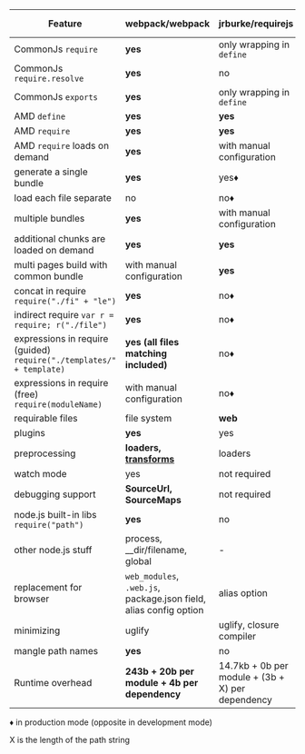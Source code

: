 | Feature | webpack/webpack | jrburke/requirejs | substack/node-browserify |
|---------|-----------------|-------------------|-------------------------|
| CommonJs `require` | **yes** | only wrapping in `define` | **yes** |
| CommonJs `require.resolve` | **yes** | no | no |
| CommonJs `exports` | **yes** | only wrapping in `define` | **yes** |
| AMD `define` | **yes** | **yes** | [deamdify](https://github.com/jaredhanson/deamdify) |
| AMD `require` | **yes** | **yes** | no |
| AMD `require` loads on demand | **yes** | with manual configuration | no |
| generate a single bundle | **yes** | yes♦ | yes |
| load each file separate | no | no♦ | no |
| multiple bundles | **yes** | with manual configuration | with manual configuration |
| additional chunks are loaded on demand | **yes** | **yes** | no |
| multi pages build with common bundle | with manual configuration | **yes** | with manual configuration |
| concat in require `require("./fi" + "le")` | **yes** | no♦ | no |
| indirect require `var r = require; r("./file")` | **yes** | no♦ | no |
| expressions in require (guided) `require("./templates/" + template)` | **yes (all files matching included)** | no♦ | no |
| expressions in require (free) `require(moduleName)` | with manual configuration | no♦ | no |
| requirable files | file system | **web** | file system |
| plugins | **yes** | yes | **yes** |
| preprocessing | **loaders, [transforms](https://github.com/webpack/transform-loader)** | loaders | transforms |
| watch mode | yes | not required | yes |
| debugging support | **SourceUrl, SourceMaps** | not required | SourceMaps |
| node.js built-in libs `require("path")` | **yes** | no | **yes** |
| other node.js stuff | process, __dir/filename, global | - | process, __dir/filename, global |
| replacement for browser | `web_modules`, `.web.js`, package.json field, alias config option | alias option | package.json field, alias option
| minimizing | uglify | uglify, closure compiler | no |
| mangle path names | **yes** | no | partial |
| Runtime overhead | **243b + 20b per module + 4b per dependency** | 14.7kb + 0b per module + (3b + X) per dependency | 415b + 25b per module + (6b + 2X) per dependency s|

♦ in production mode (opposite in development mode)

X is the length of the path string




